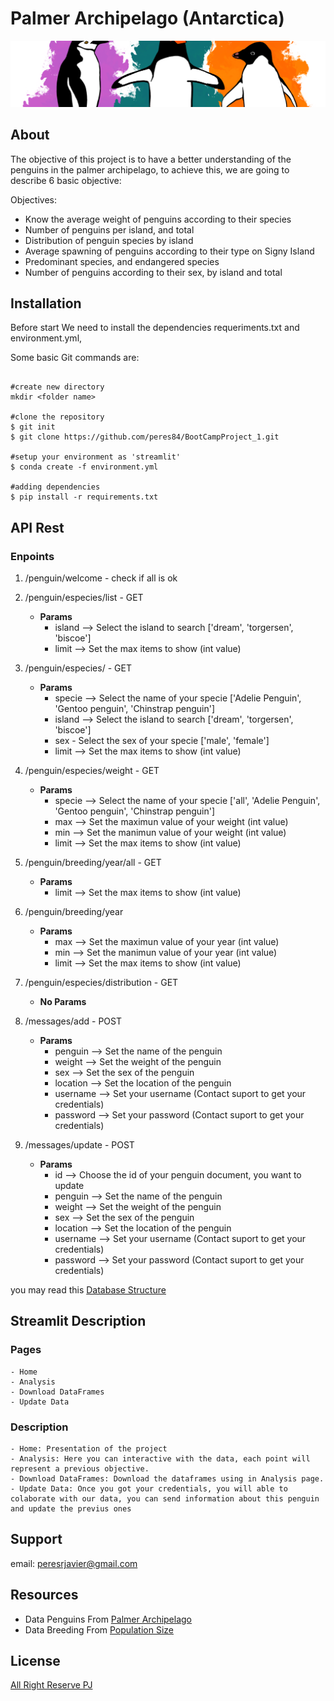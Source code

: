 # Palmer Archipelago (Antarctica)

![](streamlit/pages/img/penguin.png)

## About 
The objective of this project is to have a better understanding of the penguins in the palmer archipelago, to achieve this, we are going to describe 6 basic objective:

Objectives:
- Know the average weight of penguins according to their species
- Number of penguins per island, and total
- Distribution of penguin species by island
- Average spawning of penguins according to their type on Signy Island
- Predominant species, and endangered species
- Number of penguins according to their sex, by island and total



## Installation

Before start We need to install the dependencies requeriments.txt and environment.yml, 

Some basic Git commands are:

```

#create new directory
mkdir <folder name>

#clone the repository 
$ git init
$ git clone https://github.com/peres84/BootCampProject_1.git

#setup your environment as 'streamlit' 
$ conda create -f environment.yml

#adding dependencies 
$ pip install -r requirements.txt 

```

## API Rest 

### Enpoints 

1. /penguin/welcome - check if all is ok

2. /penguin/especies/list - GET
    - **Params**
        - island  --> Select the island to search ['dream', 'torgersen', 'biscoe'] 
        - limit  -->  Set the max items to show (int value) 

3. /penguin/especies/<specie> - GET
    - **Params**
        - specie --> Select the name of your specie ['Adelie Penguin', 'Gentoo penguin', 'Chinstrap penguin']
        - island  --> Select the island to search ['dream', 'torgersen', 'biscoe'] 
        - sex - Select the sex of your specie ['male', 'female']
        - limit  -->  Set the max items to show (int value) 

4. /penguin/especies/weight - GET 
    - **Params**
        - specie --> Select the name of your specie ['all', 'Adelie Penguin', 'Gentoo penguin', 'Chinstrap penguin']
        - max --> Set the maximun value of your weight  (int value)
        - min --> Set the manimun value of your weight  (int value)
        - limit  -->  Set the max items to show (int value) 

5. /penguin/breeding/year/all - GET
    - **Params**
        - limit  -->  Set the max items to show (int value) 

6. /penguin/breeding/year
    - **Params**
        - max --> Set the maximun value of your year  (int value)
        - min --> Set the manimun value of your year  (int value)
        - limit  -->  Set the max items to show (int value) 

7. /penguin/especies/distribution - GET
    - **No Params** 

8. /messages/add - POST 
    - **Params**
        - penguin --> Set the name of the penguin 
        - weight --> Set the weight of the penguin   
        - sex --> Set the sex of the penguin 
        - location --> Set the location of the penguin 
        - username --> Set your username (Contact suport to get your credentials)
        - password --> Set your password (Contact suport to get your credentials)

9. /messages/update - POST 
    - **Params**
        - id --> Choose the id of your penguin document, you want to update 
        - penguin --> Set the name of the penguin 
        - weight --> Set the weight of the penguin   
        - sex --> Set the sex of the penguin 
        - location --> Set the location of the penguin 
        - username --> Set your username (Contact suport to get your credentials)
        - password --> Set your password (Contact suport to get your credentials)

you may read this [Database Structure](BootCampProject_1/api/src/docs/dataBase_estructure.md)

## Streamlit Description

### Pages

    - Home
    - Analysis 
    - Download DataFrames
    - Update Data

### Description 

    - Home: Presentation of the project 
    - Analysis: Here you can interactive with the data, each point will represent a previous objective. 
    - Download DataFrames: Download the dataframes using in Analysis page.
    - Update Data: Once you got your credentials, you will able to colaborate with our data, you can send information about this penguin and update the previus ones 

## Support

email: peresrjavier@gmail.com

## Resources 

- Data Penguins From [Palmer Archipelago](https://www.kaggle.com/parulpandey/palmer-archipelago-antarctica-penguin-data)
- Data Breeding From [Population Size](https://www.ncbi.nlm.nih.gov/pmc/articles/PMC5082682/#pone.0164025.ref029) 

## License
[All Right Reserve PJ](https://github.com/peres84)


